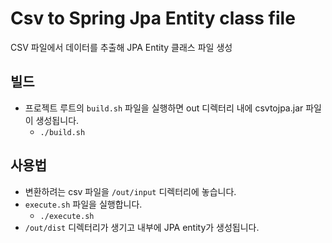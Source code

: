 # Csv to Spring Jpa Entity class file

CSV 파일에서 데이터를 추출해 JPA Entity 클래스 파일 생성

## 빌드

* 프로젝트 루트의 `build.sh` 파일을 실행하면 out 디렉터리 내에 csvtojpa.jar 파일이 생성됩니다.
	* `./build.sh`

## 사용법

* 변환하려는 csv 파일을 `/out/input` 디렉터리에 놓습니다.
* `execute.sh` 파일을 실행합니다.
  * `./execute.sh`
* `/out/dist` 디렉터리가 생기고 내부에 JPA entity가 생성됩니다.